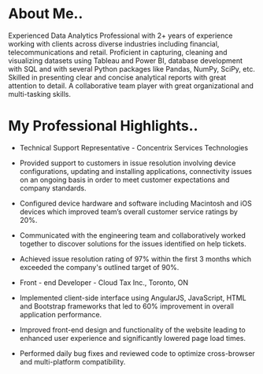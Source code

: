 
# About Me..
Experienced Data Analytics Professional with 2+ years of experience working with clients across diverse industries including financial, telecommunications and retail. Proficient in capturing, cleaning and visualizing datasets using Tableau and Power BI, database development with SQL and with several Python packages like Pandas, NumPy, SciPy, etc. Skilled in presenting clear and concise analytical reports with great attention to detail. A collaborative team player with great organizational and multi-tasking skills.

# My Professional Highlights..

* Technical Support Representative - Concentrix Services Technologies
* Provided support to customers in issue resolution involving device configurations, updating and installing applications, connectivity issues on an ongoing basis in order to meet customer expectations and company standards.
* Configured device hardware and software including Macintosh and iOS devices which improved team’s overall customer service ratings by 20%.
* Communicated with the engineering team and collaboratively worked together to discover solutions for the issues identified on help tickets.
* Achieved issue resolution rating of 97% within the first 3 months which exceeded the company's outlined target of 90%.

* Front - end Developer - Cloud Tax Inc., Toronto, ON 							
* Implemented client-side interface using AngularJS, JavaScript, HTML and Bootstrap frameworks that led to 60% improvement in overall application performance. 
* Improved front-end design and functionality of the website leading to enhanced user experience and significantly lowered page load times.
* Performed daily bug fixes and reviewed code to optimize cross-browser and multi-platform compatibility.
